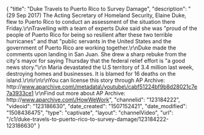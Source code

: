 {
    "title": "Duke Travels to Puerto Rico to Survey Damage",
    "description": "(29 Sep 2017) The Acting Secretary of Homeland Security, Elaine Duke, flew to Puerto Rico to conduct an assessment of the situation there Friday.\r\nTravelling with a team of experts Duke said she was \"proud of the people of Puerto Rico for being so resilient after these two terrible hurricanes\" and that \"public servants in the United States and the government of Puerto Rico are working together.\r\nDuke made the comments upon landing in San Juan. She drew a sharp rebuke from the city's mayor for saying Thursday that the federal relief effort is \"a good news story.\"\r\n Maria devastated the U.S territory of 3.4 million last week, destroying homes and businesses. It is blamed for 16 deaths on the island.\r\n\r\n\r\nYou can license this story through AP Archive: http:\/\/www.aparchive.com\/metadata\/youtube\/cabf51224bf9b8d28021c7e7a3933ce1 \r\nFind out more about AP Archive: http:\/\/www.aparchive.com\/HowWeWork",
    "channelid": "123184222",
    "videoid": "123186630",
    "date_created": "1507152421",
    "date_modified": "1508436475",
    "type": "captivate",
    "layout": "channelVideo",
    "url": "\/c1\/duke-travels-to-puerto-rico-to-survey-damage\/123184222-123186630"
}
